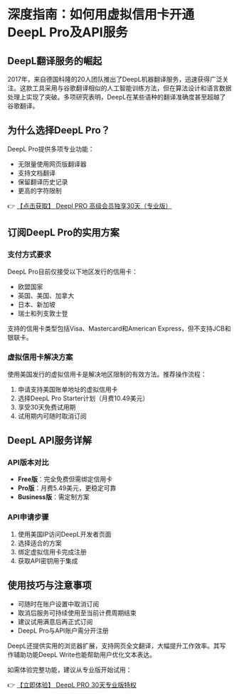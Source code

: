 # 深度指南：如何用虚拟信用卡开通DeepL Pro及API服务

## DeepL翻译服务的崛起

2017年，来自德国科隆的20人团队推出了DeepL机器翻译服务，迅速获得广泛关注。这款工具采用与谷歌翻译相似的人工智能训练方法，但在算法设计和语言数据处理上实现了突破。多项研究表明，DeepL在某些语种的翻译准确度甚至超越了谷歌翻译。

## 为什么选择DeepL Pro？

DeepL Pro提供多项专业功能：
- 无限量使用网页版翻译器
- 支持文档翻译
- 保留翻译历史记录
- 更高的字符限制

👉 [【点击获取】 Deepl PRO 高级会员独享30天（专业版） ](https://bit.ly/DEepl)

## 订阅DeepL Pro的实用方案

### 支付方式要求
DeepL Pro目前仅接受以下地区发行的信用卡：
- 欧盟国家
- 英国、美国、加拿大
- 日本、新加坡
- 瑞士和列支敦士登

支持的信用卡类型包括Visa、Mastercard和American Express，但不支持JCB和银联卡。

### 虚拟信用卡解决方案
使用美国发行的虚拟信用卡是解决地区限制的有效方法。推荐操作流程：
1. 申请支持美国账单地址的虚拟信用卡
2. 选择DeepL Pro Starter计划（月费10.49美元）
3. 享受30天免费试用期
4. 试用期内可随时取消订阅

## DeepL API服务详解

### API版本对比
- **Free版**：完全免费但需绑定信用卡
- **Pro版**：月费5.49美元，更稳定可靠
- **Business版**：需定制方案

### API申请步骤
1. 使用美国IP访问DeepL开发者页面
2. 选择适合的方案
3. 绑定虚拟信用卡完成注册
4. 获取API密钥用于集成

## 使用技巧与注意事项

- 可随时在账户设置中取消订阅
- 取消后服务可持续使用至当前计费周期结束
- 建议试用满意后再正式订阅
- DeepL Pro与API账户需分开注册

DeepL还提供实用的浏览器扩展，支持网页全文翻译，大幅提升工作效率。其写作辅助功能DeepL Write也能帮助用户优化文本表达。

如需体验完整功能，建议从专业版开始试用：

👉 [【立即体验】 DeepL PRO 30天专业版特权 ](https://bit.ly/DEepl)